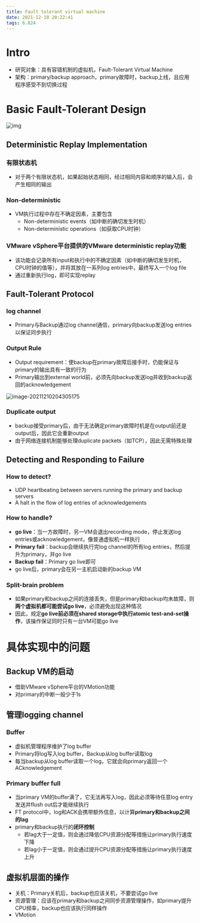 ```yaml
---
title: Fault tolerant virtual machine
date: 2021-12-10 20:22:41
tags: 6.824
---
```


# Intro

- 研究对象：具有容错机制的虚拟机，Fault-Tolerant Virtual Machine
- 架构：primary/backup approach，primary故障时，backup上线，且应用程序感受不到切换过程

# Basic Fault-Tolerant Design

![img](1616773-20200814212404116-959184244.png)

## Deterministic Replay Implementation

### 有限状态机

- 对于两个有限状态机，如果起始状态相同，经过相同内容和顺序的输入后，会产生相同的输出

### Non-deterministic

- VM执行过程中存在不确定因素，主要包含
  - Non-deterministic events（如中断的确切发生时机）
  - Non-deterministic operations（如获取CPU时钟）

### VMware vSphere平台提供的VMware deterministic replay功能

- 该功能会记录所有input和执行中的不确定因素（如中断的确切发生时机，CPU时钟的值等），并将其放在一系列log entries中，最终写入一个log file
- 通过重新执行log，即可实现replay

## Fault-Tolerant Protocol

### log channel

- Primary与Backup通过log channel通信，primary向backup发送log entries以保证同步执行

### Output Rule

- Output requirement：使backup在primary故障后接手时，仍能保证与primary的输出具有一致的行为
- Primary输出到external world前，必须先向backup发送log并收到backup返回的acknowledgement

![image-20211210204305175](image-20211210204305175.png)

### Duplicate output

- backup接受primary后，由于无法确定primary故障时机是在output前还是output后，因此它会重新output
- 由于网络连接机制能够处理duplicate packets（如TCP），因此无需特殊处理

## Detecting and Responding to Failure

### How to detect?

- UDP heartbeating between servers running the primary and backup servers
- A halt in the flow of log entries of acknowledgements

### How to handle?

- **go live**：当一方故障时，另一VM会退出recording mode，停止发送log entries或acknowledgement，像普通虚拟机一样执行
- **Primary fail**：backup会继续执行完log channel的所有log entries，然后提升为primary，并go live
- **Backup fail**：Primary go live即可
- go live后，primary会在另一主机启动新的backup VM

### Split-brain problem

- 如果primary和backup之间的连接丢失，但是primary和backup均未故障，则**两个虚拟机都可能尝试go live**，必须避免出现这种情况
- 因此，规定**go live前必须在shared storage中执行atomic test-and-set操作**，该操作保证同时只有一台VM可能go live

# 具体实现中的问题

## Backup VM的启动

- 借助VMware vSphere平台的VMotion功能
- 对primary的中断一般少于1s

## 管理logging channel

### Buffer

- 虚拟机管理程序维护了log buffer
- Primary将log写入log buffer，Backup从log buffer读取log
- 每当backup从log buffer读取一个log，它就会向primary返回一个ACknowledgement

### Primary buffer full

- 当primary VM的buffer满了，它无法再写入log，因此必须等待任意log entry发送并flush out后才能继续执行
- FT protocol中，log和ACK会携带额外信息，以计算**primary和backup之间的lag**
- primary和backup执行的**闭环控制**
  - 若lag大于一定值，则会通过降低CPU资源分配等措施让primary执行速度下降
  - 若lag小于一定值，则会通过提升CPU资源分配等措施让primary执行速度上升

## 虚拟机层面的操作

- 关机：Primary关机后，backup也应该关机，不要尝试go live
- 资源管理：应该在primary和backup之间同步资源管理操作，如primary提升CPU频率，backup也应该执行同样操作
- VMotion
